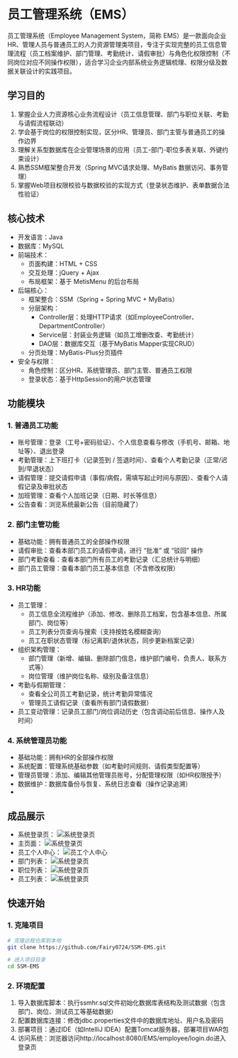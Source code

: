 # 员工管理系统（EMS）
员工管理系统（Employee Management System，简称 EMS）是一款面向企业HR、管理人员与普通员工的人力资源管理类项目，专注于实现完整的员工信息管理流程（员工档案维护、部门管理、考勤统计、请假审批）与角色化权限控制（不同岗位对应不同操作权限），适合学习企业内部系统业务逻辑梳理、权限分级及数据关联设计的实践项目。

## 学习目的
1. 掌握企业人力资源核心业务流程设计（员工信息管理、部门与职位关联、考勤与请假流程联动）
2. 学会基于岗位的权限控制实现，区分HR、管理员、部门主管与普通员工的操作边界
3. 理解关系型数据库在企业管理场景的应用（员工-部门-职位多表关联、外键约束设计）
4. 熟悉SSM框架整合开发（Spring MVC请求处理、MyBatis 数据访问、事务管理）
5. 掌握Web项目权限校验与数据校验的实现方式（登录状态维护、表单数据合法性验证）

## 核心技术
- 开发语言：Java
- 数据库：MySQL
- 前端技术：
  - 页面构建：HTML + CSS
  - 交互处理：jQuery + Ajax
  - 布局框架：基于 MetisMenu 的后台布局
- 后端核心：
  - 框架整合：SSM（Spring + Spring MVC + MyBatis）
  - 分层架构：
     - Controller层：处理HTTP请求（如EmployeeController、DepartmentController）
     - Service层：封装业务逻辑（如员工增删改查、考勤统计）
     - DAO层：数据库交互（基于MyBatis Mapper实现CRUD）
  - 分页处理：MyBatis-Plus分页插件
- 安全与权限：
  - 角色控制：区分HR、系统管理员、部门主管、普通员工权限
  - 登录状态：基于HttpSession的用户状态管理


## 功能模块

### 1.  普通员工功能
- 账号管理：登录（工号+密码验证）、个人信息查看与修改（手机号、邮箱、地址等）、退出登录
- 考勤管理：上下班打卡（记录签到 / 签退时间）、查看个人考勤记录（正常/迟到/早退状态）
- 请假管理：提交请假申请（事假/病假，需填写起止时间与原因）、查看个人请假记录及审批状态
- 加班管理：查看个人加班记录（日期、时长等信息）
- 公告查看：浏览系统最新公告（目前隐藏了）

### 2. 部门主管功能
- 基础功能：拥有普通员工的全部操作权限
- 请假审批：查看本部门员工的请假申请，进行 “批准” 或 “驳回” 操作
- 部门考勤查看：查看本部门所有员工的考勤记录（汇总统计与明细）
- 部门员工管理：查看本部门员工基本信息（不含修改权限）

### 3. HR功能
- 员工管理：
  - 员工信息全流程维护（添加、修改、删除员工档案，包含基本信息、所属部门、岗位等）
  - 员工列表分页查询与搜索（支持按姓名模糊查询）
  - 员工在职状态管理（标记离职/退休状态，同步更新档案记录）
- 组织架构管理：
  - 部门管理（新增、编辑、删除部门信息，维护部门编号、负责人、联系方式等）
  - 岗位管理（维护岗位名称、级别及备注信息）
- 考勤与假期管理：
  - 查看全公司员工考勤记录，统计考勤异常情况
  - 管理员工请假记录（查看所有部门请假数据）
- 员工变动管理：记录员工部门/岗位调动历史（包含调动前后信息、操作人及时间）
  
### 4. 系统管理员功能
- 基础功能：拥有HR的全部操作权限
- 系统配置：管理系统基础参数（如考勤时间规则、请假类型配置等）
- 管理员管理：添加、编辑其他管理员账号，分配管理权限（如HR权限授予）
- 数据维护：数据库备份与恢复、系统日志查看（操作记录追溯）
- 
## 成品展示
- 系统登录页：
![系统登录页](https://github.com/Fairy0724/SSM-EMS/blob/master/src/main/webapp/img/screenshot/login.png)
- 主页面：
![系统登录页](https://github.com/Fairy0724/SSM-EMS/blob/master/src/main/webapp/img/screenshot/mainPage.png)
- 员工个人中心：
![员工个人中心](https://github.com/Fairy0724/SSM-EMS/blob/master/src/main/webapp/img/screenshot/departmentList.png)
- 部门列表：
![系统登录页](https://github.com/Fairy0724/SSM-EMS/blob/master/src/main/webapp/img/screenshot/departmentList.png)
- 职位列表：
![系统登录页](https://github.com/Fairy0724/SSM-EMS/blob/master/src/main/webapp/img/screenshot/positionList.png)
- 员工列表：
![系统登录页](https://github.com/Fairy0724/SSM-EMS/blob/master/src/main/webapp/img/screenshot/employeeList.png)
## 快速开始

### 1. 克隆项目
```bash
# 克隆远程仓库到本地
git clone https://github.com/Fairy0724/SSM-EMS.git

# 进入项目目录
cd SSM-EMS
```
### 2. 环境配置
1. 导入数据库脚本：执行ssmhr.sql文件初始化数据库表结构及测试数据（包含部门、岗位、测试员工等基础数据）
2. 配置数据库连接：修改jdbc.properties文件中的数据库地址、用户名及密码
3. 部署项目：通过IDE（如IntelliJ IDEA）配置Tomcat服务器，部署项目WAR包
4. 访问系统：浏览器访问http://localhost:8080/EMS/employee/login.do进入登录页
